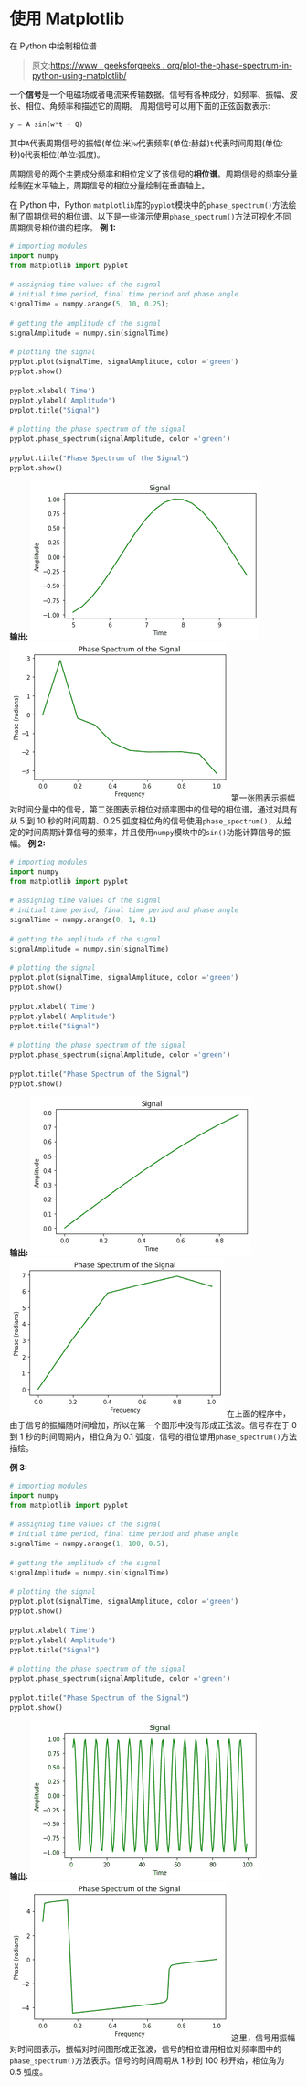 # 使用 Matplotlib

在 Python 中绘制相位谱

> 原文:[https://www . geeksforgeeks . org/plot-the-phase-spectrum-in-python-using-matplotlib/](https://www.geeksforgeeks.org/plot-the-phase-spectrum-in-python-using-matplotlib/)

一个**信号**是一个电磁场或者电流来传输数据。信号有各种成分，如频率、振幅、波长、相位、角频率和描述它的周期。
周期信号可以用下面的正弦函数表示:

```py
y = A sin(w*t + Q)

```

其中`A`代表周期信号的振幅(单位:米)`w`代表频率(单位:赫兹)`t`代表时间周期(单位:秒)`Q`代表相位(单位:弧度)。

周期信号的两个主要成分频率和相位定义了该信号的**相位谱**。周期信号的频率分量绘制在水平轴上，周期信号的相位分量绘制在垂直轴上。

在 Python 中，Python `matplotlib`库的`pyplot`模块中的`phase_spectrum()`方法绘制了周期信号的相位谱。以下是一些演示使用`phase_spectrum()`方法可视化不同周期信号相位谱的程序。
**例 1:**

```py
# importing modules
import numpy
from matplotlib import pyplot 

# assigning time values of the signal
# initial time period, final time period and phase angle
signalTime = numpy.arange(5, 10, 0.25);

# getting the amplitude of the signal
signalAmplitude = numpy.sin(signalTime)

# plotting the signal 
pyplot.plot(signalTime, signalAmplitude, color ='green')
pyplot.show()

pyplot.xlabel('Time')
pyplot.ylabel('Amplitude')
pyplot.title("Signal")

# plotting the phase spectrum of the signal 
pyplot.phase_spectrum(signalAmplitude, color ='green')

pyplot.title("Phase Spectrum of the Signal")
pyplot.show()
```

**输出:**
![](img/e81bca8a1a5d3464d8216f6ba1cb3877.png)
![](img/5ceed36b26a7a11e22b58f9cb423a68b.png)
第一张图表示振幅对时间分量中的信号，第二张图表示相位对频率图中的信号的相位谱，通过对具有从 5 到 10 秒的时间周期、0.25 弧度相位角的信号使用`phase_spectrum()`，从给定的时间周期计算信号的频率，并且使用`numpy`模块中的`sin()`功能计算信号的振幅。
**例 2:**

```py
# importing modules
import numpy
from matplotlib import pyplot 

# assigning time values of the signal
# initial time period, final time period and phase angle
signalTime = numpy.arange(0, 1, 0.1)

# getting the amplitude of the signal
signalAmplitude = numpy.sin(signalTime)

# plotting the signal 
pyplot.plot(signalTime, signalAmplitude, color ='green')
pyplot.show()

pyplot.xlabel('Time')
pyplot.ylabel('Amplitude')
pyplot.title("Signal")

# plotting the phase spectrum of the signal 
pyplot.phase_spectrum(signalAmplitude, color ='green')

pyplot.title("Phase Spectrum of the Signal")
pyplot.show()
```

**输出:**
![](img/a72966d164fc7a37f73eeaa7994ed894.png)
![](img/f509a3b4eb3b1654be2362d70671f0df.png)
在上面的程序中，由于信号的振幅随时间增加，所以在第一个图形中没有形成正弦波。信号存在于 0 到 1 秒的时间周期内，相位角为 0.1 弧度，信号的相位谱用`phase_spectrum()`方法描绘。

**例 3:**

```py
# importing modules
import numpy
from matplotlib import pyplot 

# assigning time values of the signal
# initial time period, final time period and phase angle 
signalTime = numpy.arange(1, 100, 0.5);

# getting the amplitude of the signal
signalAmplitude = numpy.sin(signalTime)

# plotting the signal 
pyplot.plot(signalTime, signalAmplitude, color ='green')
pyplot.show()

pyplot.xlabel('Time')
pyplot.ylabel('Amplitude')
pyplot.title("Signal")

# plotting the phase spectrum of the signal 
pyplot.phase_spectrum(signalAmplitude, color ='green')

pyplot.title("Phase Spectrum of the Signal")
pyplot.show()
```

**输出:**
![](img/3354db3d6267716a46e1550b7cc666ab.png)
![](img/2317b23ef1f3cf20f2db9781e8cefd48.png)
这里，信号用振幅对时间图表示，振幅对时间图形成正弦波，信号的相位谱用相位对频率图中的`phase_spectrum()`方法表示。信号的时间周期从 1 秒到 100 秒开始，相位角为 0.5 弧度。